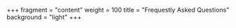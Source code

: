 +++
fragment = "content"
weight = 100
title = "Frequestly Asked Questions"
background = "light"
+++
